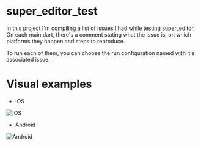 # super_editor_test
In this project I'm compiling a list of issues I had while testing super_editor. On each main.dart, there's a comment stating what the issue is, on which platforms they happen and steps to reproduce.

To run each of them, you can choose the run configuration named with it's associated issue. 

# Visual examples

- iOS

![iOS](https://media2.giphy.com/media/GhK0emG78Fiv0rrC5f/giphy.gif)


- Android

![Android](https://media4.giphy.com/media/tg41jr1wxDv1caOJD9/giphy.gif)
